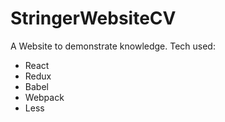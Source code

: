 # StringerWebsiteCV

A Website to demonstrate knowledge. Tech used:

* React
* Redux
* Babel
* Webpack
* Less